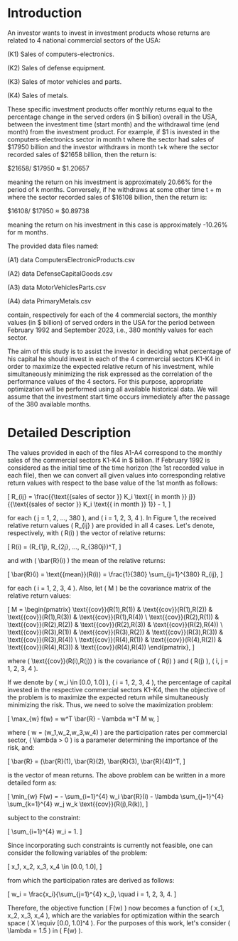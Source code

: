 # Introduction

An investor wants to invest in investment products whose returns are related to 4 national commercial sectors of the USA:

(K1) Sales of computers-electronics.

(K2) Sales of defense equipment.

(K3) Sales of motor vehicles and parts.

(K4) Sales of metals.

These specific investment products offer monthly returns equal to the percentage change in the served orders (in $ billion) overall in the USA, between the investment time (start month) and the withdrawal time (end month) from the investment product. For example, if $1 is invested in the computers-electronics sector in month t where the sector had sales of $17950 billion and the investor withdraws in month t+k where the sector recorded sales of $21658 billion, then the return is:

$21658/
$17950
≈ $1.20657

meaning the return on his investment is approximately 20.66% for the period of k months. Conversely, if he withdraws at some other time t + m where the sector recorded sales of $16108 billion, then the return is:

$16108/
$17950
≈ $0.89738

meaning the return on his investment in this case is approximately -10.26% for m months.

The provided data files named:

(A1) data ComputersElectronicProducts.csv

(A2) data DefenseCapitalGoods.csv

(A3) data MotorVehiclesParts.csv

(A4) data PrimaryMetals.csv

contain, respectively for each of the 4 commercial sectors, the monthly values (in $ billion) of served orders in the USA for the period between February 1992 and September 2023, i.e., 380 monthly values for each sector.

The aim of this study is to assist the investor in deciding what percentage of his capital he should invest in each of the 4 commercial sectors K1-K4 in order to maximize the expected relative return of his investment, while simultaneously minimizing the risk expressed as the correlation of the performance values of the 4 sectors. For this purpose, appropriate optimization will be performed using all available historical data. We will assume that the investment start time occurs immediately after the passage of the 380 available months.

# Detailed Description

The values provided in each of the files A1-A4 correspond to the monthly sales of the commercial sectors K1-K4 in $ billion. If February 1992 is considered as the initial time of the time horizon (the 1st recorded value in each file), then we can convert all given values into corresponding relative return values with respect to the base value of the 1st month as follows:

\[ R_{ij} = \frac{{\text{{sales of sector }} K_i \text{{ in month }} j}}{{\text{{sales of sector }} K_i \text{{ in month }} 1}} - 1, \]

for each \( j = 1, 2, ..., 380 \), and \( i = 1, 2, 3, 4 \). In Figure 1, the received relative return values \( R_{ij} \) are provided in all 4 cases. Let's denote, respectively, with \( R(i) \) the vector of relative returns:

\[ R(i) = (R_{1j}, R_{2j}, ..., R_{380j})^T, \]

and with \( \bar{R}(i) \) the mean of the relative returns:

\[ \bar{R}(i) = \text{{mean}}(R(i)) = \frac{1}{380} \sum_{j=1}^{380} R_{ij}, \]

for each \( i = 1, 2, 3, 4 \). Also, let \( M \) be the covariance matrix of the relative return values:

\[ M = \begin{pmatrix} \text{{cov}}(R(1),R(1)) & \text{{cov}}(R(1),R(2)) & \text{{cov}}(R(1),R(3)) & \text{{cov}}(R(1),R(4)) \\ \text{{cov}}(R(2),R(1)) & \text{{cov}}(R(2),R(2)) & \text{{cov}}(R(2),R(3)) & \text{{cov}}(R(2),R(4)) \\ \text{{cov}}(R(3),R(1)) & \text{{cov}}(R(3),R(2)) & \text{{cov}}(R(3),R(3)) & \text{{cov}}(R(3),R(4)) \\ \text{{cov}}(R(4),R(1)) & \text{{cov}}(R(4),R(2)) & \text{{cov}}(R(4),R(3)) & \text{{cov}}(R(4),R(4)) \end{pmatrix}, \]

where \( \text{{cov}}(R(i),R(j)) \) is the covariance of \( R(i) \) and \( R(j) \), \( i, j = 1, 2, 3, 4 \).

If we denote by \( w_i \in [0.0, 1.0] \), \( i = 1, 2, 3, 4 \), the percentage of capital invested in the respective commercial sectors K1-K4, then the objective of the problem is to maximize the expected return while simultaneously minimizing the risk. Thus, we need to solve the maximization problem:

\[ \max_{w} f(w) = w^T \bar{R} - \lambda w^T M w, \]

where \( w = (w_1,w_2,w_3,w_4) \) are the participation rates per commercial sector, \( \lambda > 0 \) is a parameter determining the importance of the risk, and:

\[ \bar{R} = (\bar{R}(1), \bar{R}(2), \bar{R}(3), \bar{R}(4))^T, \]

is the vector of mean returns. The above problem can be written in a more detailed form as:

\[ \min_{w} F(w) = - \sum_{i=1}^{4} w_i \bar{R}(i) - \lambda \sum_{j=1}^{4} \sum_{k=1}^{4} w_j w_k \text{{cov}}(R(j),R(k)), \]

subject to the constraint:

\[ \sum_{i=1}^{4} w_i = 1. \]

Since incorporating such constraints is currently not feasible, one can consider the following variables of the problem:

\[ x_1, x_2, x_3, x_4 \in [0.0, 1.0], \]

from which the participation rates are derived as follows:

\[ w_i = \frac{x_i}{\sum_{j=1}^{4} x_j}, \quad i = 1, 2, 3, 4. \]

Therefore, the objective function \( F(w) \) now becomes a function of \( x_1, x_2, x_3, x_4 \), which are the variables for optimization within the search space \( X \equiv [0.0, 1.0]^4 \). For the purposes of this work, let's consider \( \lambda = 1.5 \) in \( F(w) \).


